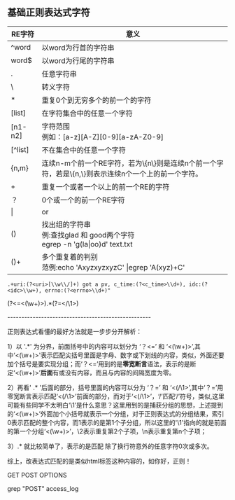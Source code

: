 ## 基础正则表达式字符

| RE字符  | 意义                                                         |
| ------- | ------------------------------------------------------------ |
| ^word   | 以word为行首的字符串                                         |
| word$   | 以word为行尾的字符串                                         |
| .       | 任意字符串                                                   |
| \       | 转义字符                                                     |
| *       | 重复0个到无穷多个的前一个的字符                              |
| [list]  | 在字符集合中的任意一个字符                                   |
| [n1-n2] | 字符范围<br />例如：\[a-z\]\[A-Z\]\[0-9\]\[a-zA-Z0-9\]       |
| [^list] | 不在集合中的任意一个字符                                     |
| {n,m}   | 连续n-m个前一个RE字符，若为\\{n\\}则是连续n个前一个字符，若是\\{n,\\}则表示连续n个一个上的前一个字符。 |
| +       | 重复一个或者一个以上的前一个RE的字符                         |
| ？      | 0个或一个的前一个RE字符                                      |
| \|      | or                                                           |
| ()      | 找出组的字符串<br />例:查找glad 和 good两个字符<br />egrep -n 'g(la\|oo)d' text.txt |
| ()+     | 多个重复着的判别<br />范例:echo 'AxyzxyzxyzC' \|egrep 'A(xyz)+C' |

```
.+uri:(?<uri>[\\w\\/]+) got a pv, c_time:(?<c_time>\\d+), idc:(?<idc>\\w+), errno:(?<errno>\\d+)"
```

 (?<=<(\w+)>).*(?=<\/\1>)

\---------------------------------------------------

正则表达式看懂的最好方法就是一步步分开解析：

1）以 '.*' 为分界，前面括号中的内容可以划分为 ‘？<=’ 和 ‘<(\w+)>’,其中‘<(\w+)>'表示匹配尖括号里面是字母、数字或下划线的内容，类似<span>，外面还要加个括号是要实现分组；而‘？<=’用到的是**零宽断言**语法，表示的是断定‘<(\w+)>’**后面**有或没有内容，而且与内容的间隔宽度为零。

2）再看' .* '后面的部分，括号里面的内容可以分为 ‘？=’ 和 ‘<(\/\1>’,其中‘？=’用零宽断言表示匹配‘<(\/\1>’前面的部分，而对于‘<(\/\1>’，‘\/’匹配‘/’符号，类似</span>,这里可能有些同学不太明白‘\1’是什么意思？这里用到的是捕获分组的思想，上述提到的‘<(\w+)>’外面加个小括号就表示一个分组，对于正则表达式的分组结果，索引 0表示匹配的整个内容，而1表示的是第1个子分组，所以这里的'\1'指向的就是前面的第一个分组‘<(\w+)>’，\2表示重复第2个子项，\n表示重复第n个子项；

3）.* 就比较简单了，表示的是匹配 除了换行符意外的任意字符0次或多次。

综上，改表达式匹配的是类似html标签这种内容的，如<body>你好，正则！</body>

GET POST OPTIONS



grep "POST" access_log

